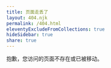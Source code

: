 ```yaml
---
title: 页面走丢了
layout: 404.njk
permalink: /404.html
eleventyExcludeFromCollections: true
hideSidebar: true
share: true
---
```


抱歉，您访问的页面不存在或已被移动。
